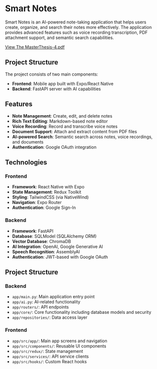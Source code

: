 # Smart Notes

Smart Notes is an AI-powered note-taking application that helps users create, organize, and search their notes more effectively. The application provides advanced features such as voice recording transcription, PDF attachment support, and semantic search capabilities.

[View The MasterThesis-4.pdf](MasterThesis-4.pdf)

## Project Structure

The project consists of two main components:
- **Frontend**: Mobile app built with Expo/React Native
- **Backend**: FastAPI server with AI capabilities

## Features

- **Note Management**: Create, edit, and delete notes
- **Rich Text Editing**: Markdown-based note editor
- **Voice Recording**: Record and transcribe voice notes
- **Document Support**: Attach and extract content from PDF files
- **AI-powered Search**: Semantic search across notes, voice recordings, and documents
- **Authentication**: Google OAuth integration

## Technologies

### Frontend
- **Framework**: React Native with Expo
- **State Management**: Redux Toolkit
- **Styling**: TailwindCSS (via NativeWind)
- **Navigation**: Expo Router
- **Authentication**: Google Sign-In

### Backend
- **Framework**: FastAPI
- **Database**: SQLModel (SQLAlchemy ORM)
- **Vector Database**: ChromaDB
- **AI Integration**: OpenAI, Google Generative AI
- **Speech Recognition**: AssemblyAI
- **Authentication**: JWT-based with Google OAuth

## Project Structure

### Backend
- `app/main.py`: Main application entry point
- `app/ai.py`: AI-related functionality
- `app/routers/`: API endpoints
- `app/core/`: Core functionality including database models and security
- `app/repositories/`: Data access layer

### Frontend
- `app/src/app/`: Main app screens and navigation
- `app/src/components/`: Reusable UI components
- `app/src/redux/`: State management
- `app/src/services/`: API service clients
- `app/src/hooks/`: Custom React hooks


